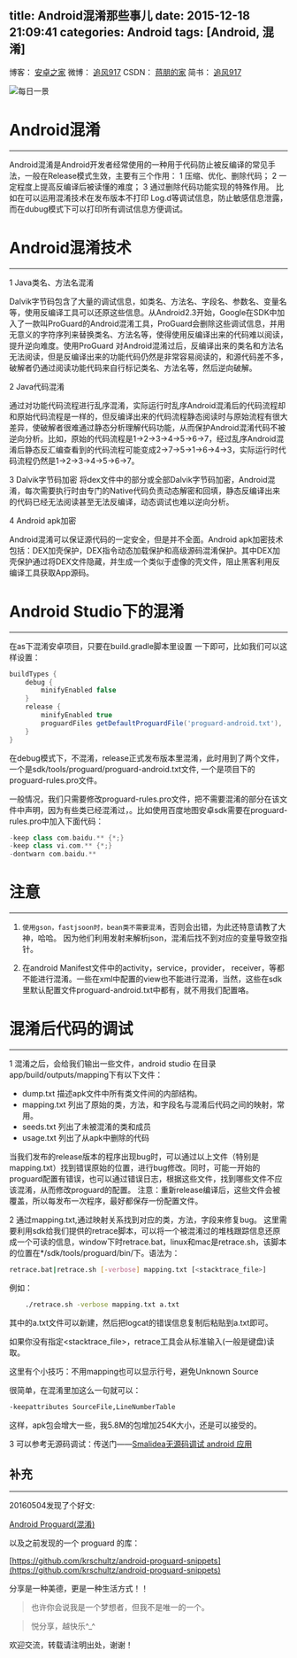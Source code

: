 title: Android混淆那些事儿
date: 2015-12-18 21:09:41
categories: Android
tags: [Android, 混淆]
---

博客：	[安卓之家](http://jp1017.gitcafe.io/)
微博：	[追风917](http://weibo.com/1321395433/profile?topnav=1&wvr=6)
CSDN：	[蒋朋的家](http://blog.csdn.net/u010331406)
简书：	[追风917](http://www.jianshu.com/users/8cb49b5ad78b/latest_articles)

![每日一景](https://drscdn.500px.org/photo/115449731/m%3D2048/de36ebde35ec474d7d543171a2f6f02d)

# Android混淆
---

Android混淆是Android开发者经常使用的一种用于代码防止被反编译的常见手法，一般在Release模式生效，主要有三个作用：
1 压缩、优化、删除代码；
2 一定程度上提高反编译后被读懂的难度；
3 通过删除代码功能实现的特殊作用。
比如在可以运用混淆技术在发布版本不打印 Log.d等调试信息，防止敏感信息泄露，而在dubug模式下可以打印所有调试信息方便调试。

<!--more-->

# Android混淆技术
---

1 Java类名、方法名混淆

Dalvik字节码包含了大量的调试信息，如类名、方法名、字段名、参数名、变量名等，使用反编译工具可以还原这些信息。从Android2.3开始，Google在SDK中加入了一款叫ProGuard的Android混淆工具，ProGuard会删除这些调试信息，并用无意义的字符序列来替换类名、方法名等，使得使用反编译出来的代码难以阅读，提升逆向难度。使用ProGuard 对Android混淆过后，反编译出来的类名和方法名无法阅读，但是反编译出来的功能代码仍然是非常容易阅读的，和源代码差不多，破解者仍通过阅读功能代码来自行标记类名、方法名等，然后逆向破解。

2 Java代码混淆

通过对功能代码流程进行乱序混淆，实际运行时乱序Android混淆后的代码流程却和原始代码流程是一样的，但反编译出来的代码流程静态阅读时与原始流程有很大差异，使破解者很难通过静态分析理解代码功能，从而保护Android混淆代码不被逆向分析。比如，原始的代码流程是1->2->3->4->5->6->7，经过乱序Android混淆后静态反汇编查看到的代码流程可能变成2->7->5->1->6->4->3，实际运行时代码流程仍然是1->2->3->4->5->6->7。

3 Dalvik字节码加密
将dex文件中的部分或全部Dalvik字节码加密，Android混淆，每次需要执行时由专门的Native代码负责动态解密和回填，静态反编译出来的代码已经无法阅读甚至无法反编译，动态调试也难以逆向分析。

4 Android apk加密

Android混淆可以保证源代码的一定安全，但是并不全面。Android apk加密技术包括：DEX加壳保护，DEX指令动态加载保护和高级源码混淆保护。其中DEX加壳保护通过将DEX文件隐藏，并生成一个类似于虚像的壳文件，阻止黑客利用反编译工具获取App源码。

# Android Studio下的混淆
---

在as下混淆安卓项目，只要在build.gradle脚本里设置 一下即可，比如我们可以这样设置：

```groovy
buildTypes {
    debug {
        minifyEnabled false
    }
    release {
        minifyEnabled true
        proguardFiles getDefaultProguardFile('proguard-android.txt'), 'proguard-rules.pro'
    }
}
```

在debug模式下，不混淆，release正式发布版本里混淆，此时用到了两个文件，一个是sdk/tools/proguard/proguard-android.txt文件, 一个是项目下的proguard-rules.pro文件。

一般情况，我们只需要修改proguard-rules.pro文件，把不需要混淆的部分在该文件中声明，因为有些类已经混淆过，。比如使用百度地图安卓sdk需要在proguard-rules.pro中加入下面代码：

``` gradle
-keep class com.baidu.** {*;}
-keep class vi.com.** {*;}
-dontwarn com.baidu.**
```

# 注意
---

1. `使用gson，fastjsoon时，bean类不需要混淆`，否则会出错，为此还特意请教了大神，哈哈。
因为他们利用发射来解析json，混淆后找不到对应的变量导致空指针。

2. 在android Manifest文件中的activity，service，provider， receiver，等都不能进行混淆。一些在xml中配置的view也不能进行混淆，当然，这些在sdk里默认配置文件proguard-android.txt中都有，就不用我们配置咯。

# 混淆后代码的调试
---

1 混淆之后，会给我们输出一些文件，android studio 在目录app/build/outputs/mapping下有以下文件：

+ dump.txt 描述apk文件中所有类文件间的内部结构。
+ mapping.txt 列出了原始的类，方法，和字段名与混淆后代码之间的映射，常用。
+ seeds.txt 列出了未被混淆的类和成员
+ usage.txt 列出了从apk中删除的代码

当我们发布的release版本的程序出现bug时，可以通过以上文件（特别是mapping.txt）找到错误原始的位置，进行bug修改。同时，可能一开始的proguard配置有错误，也可以通过错误日志，根据这些文件，找到哪些文件不应该混淆，从而修改proguard的配置。
注意：重新release编译后，这些文件会被覆盖，所以每发布一次程序，最好都保存一份配置文件。


2 通过mapping.txt,通过映射关系找到对应的类，方法，字段来修复bug。
这里需要利用sdk给我们提供的retrace脚本，可以将一个被混淆过的堆栈跟踪信息还原成一个可读的信息，window下时retrace.bat，linux和mac是retrace.sh，该脚本的位置在*/sdk/tools/proguard/bin/下。语法为：

```sh
retrace.bat|retrace.sh [-verbose] mapping.txt [<stacktrace_file>]
```

例如：

```sh
    ./retrace.sh -verbose mapping.txt a.txt
```

其中的a.txt文件可以新建，然后把logcat的错误信息复制后粘贴到a.txt即可。

如果你没有指定<stacktrace_file>，retrace工具会从标准输入(一般是键盘)读取。

这里有个小技巧：不用mapping也可以显示行号，避免Unknown Source

很简单，在混淆里加这么一句就可以：

```sh
-keepattributes SourceFile,LineNumberTable
```

这样，apk包会增大一些，我5.8M的包增加254K大小，还是可以接受的。

3 可以参考无源码调试：传送门——[Smalidea无源码调试 android 应用](http://drops.wooyun.org/tips/7181)

## 补充
---

20160504发现了个好文:

[Android Proguard(混淆)](http://www.jianshu.com/p/60e82aafcfd0)

以及之前发现的一个 proguard 的库：

[https://github.com/krschultz/android-proguard-snippets](https://github.com/krschultz/android-proguard-snippets)


分享是一种美德，更是一种生活方式！！

>也许你会说我是一个梦想者，但我不是唯一的一个。

>悦分享，越快乐^_^

欢迎交流，转载请注明出处，谢谢！